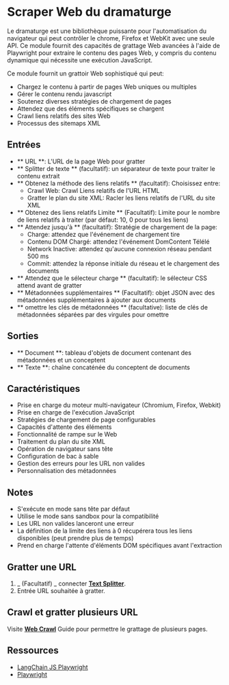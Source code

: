 # Scraper Web du dramaturge

Le dramaturge est une bibliothèque puissante pour l'automatisation du navigateur qui peut contrôler le chrome, Firefox et WebKit avec une seule API. Ce module fournit des capacités de grattage Web avancées à l'aide de Playwright pour extraire le contenu des pages Web, y compris du contenu dynamique qui nécessite une exécution JavaScript.

Ce module fournit un grattoir Web sophistiqué qui peut:
- Chargez le contenu à partir de pages Web uniques ou multiples
- Gérer le contenu rendu javascript
- Soutenez diverses stratégies de chargement de pages
- Attendez que des éléments spécifiques se chargent
- Crawl liens relatifs des sites Web
- Processus des sitemaps XML

## Entrées

- ** URL **: L'URL de la page Web pour gratter
- ** Splitter de texte ** (facultatif): un séparateur de texte pour traiter le contenu extrait
- ** Obtenez la méthode des liens relatifs ** (facultatif): Choisissez entre:
  - Crawl Web: Crawl Liens relatifs de l'URL HTML
  - Gratter le plan du site XML: Racler les liens relatifs de l'URL du site XML
- ** Obtenez des liens relatifs Limite ** (Facultatif): Limite pour le nombre de liens relatifs à traiter (par défaut: 10, 0 pour tous les liens)
- ** Attendez jusqu'à ** (facultatif): Stratégie de chargement de la page:
  - Charge: attendez que l'événement de chargement tire
  - Contenu DOM Chargé: attendez l'événement DomContent Télélé
  - Network Inactive: attendez qu'aucune connexion réseau pendant 500 ms
  - Commit: attendez la réponse initiale du réseau et le chargement des documents
- ** Attendez que le sélecteur charge ** (facultatif): le sélecteur CSS attend avant de gratter
- ** Métadonnées supplémentaires ** (Facultatif): objet JSON avec des métadonnées supplémentaires à ajouter aux documents
- ** omettre les clés de métadonnées ** (facultative): liste de clés de métadonnées séparées par des virgules pour omettre

## Sorties

- ** Document **: tableau d'objets de document contenant des métadonnées et un conceptent
- ** Texte **: chaîne concaténée du conceptent de documents

## Caractéristiques
- Prise en charge du moteur multi-navigateur (Chromium, Firefox, Webkit)
- Prise en charge de l'exécution JavaScript
- Stratégies de chargement de page configurables
- Capacités d'attente des éléments
- Fonctionnalité de rampe sur le Web
- Traitement du plan du site XML
- Opération de navigateur sans tête
- Configuration de bac à sable
- Gestion des erreurs pour les URL non valides
- Personnalisation des métadonnées

## Notes
- S'exécute en mode sans tête par défaut
- Utilise le mode sans sandbox pour la compatibilité
- Les URL non valides lanceront une erreur
- La définition de la limite des liens à 0 récupérera tous les liens disponibles (peut prendre plus de temps)
- Prend en charge l'attente d'éléments DOM spécifiques avant l'extraction

## Gratter une URL

1.  _ (Facultatif) _ connecter **[Text Splitter](../text-splitters/)**.
2. Entrée URL souhaitée à gratter.

## Crawl et gratter plusieurs URL
Visite **[Web Crawl](../../use-cases/web-crawl.md)** Guide pour permettre le grattage de plusieurs pages.

## Ressources

* [LangChain JS Playwright](https://js.langchain.com/docs/integrations/document_loaders/web_loaders/web_playwright)
* [Playwright](https://playwright.dev/)
